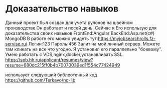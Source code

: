 # Доказательство навыков
Данный проeкт был создан для учета рулонов на швейном производстве.Он работает и посей день.
Сейчас я Его использую для доказательства своих навыков
FrontEnd:Angular
BackEnd:Asp.net(c#) MongoDB
В работе его можно увидеть тут:https://myjobsearchrolls.fz-servise.ru/ Логин:123 Пароль:456
Залит на мой личный сервер. Можете там кликать на все что угодно. Я установил его  параллельно "боевому". Умею работать с VDS,nginx,docker,устанавливать SSL.
https://spb.hh.ru/applicant/resumes/view?resume=680dc215ff0b4b70070039ed1f554c77424949

использует следуюший библеотечный код https://github.com/Terkavo/ng-lib
